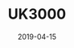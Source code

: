 ---
title: UK3000
date: 2019-04-15
layout: trip
thumb_img_path: trips/uk3000/4.jpeg
content_img_paths:
  - trips/uk3000/1.jpeg
  - trips/uk3000/2.jpeg
  - trips/uk3000/3.jpeg
  - trips/uk3000/4.jpeg
  - trips/uk3000/5.jpeg
  - trips/uk3000/6.jpeg
  - trips/uk3000/7.jpeg
  - trips/uk3000/8.jpeg
# map: 1edPsdSfS4l9y8oeYhPIx7Q04hYgx33Vp
car: Volkswagen Caddy, 5-speed MT
mileage: 2954.8
---